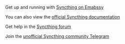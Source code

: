 Get up and running with [Syncthing on Emabssy](https://github.com/Start9Labs/syncthing-wrapper/tree/master/docs/embassy-setup.md)

You can also view the [official Syncthing documentation](https://docs.syncthing.net/)

Get help in the [Syncthing forum](https://forum.syncthing.net/)

Join the [unofficial Syncthing community Telegram](https://t.me/SyncthingChat)
